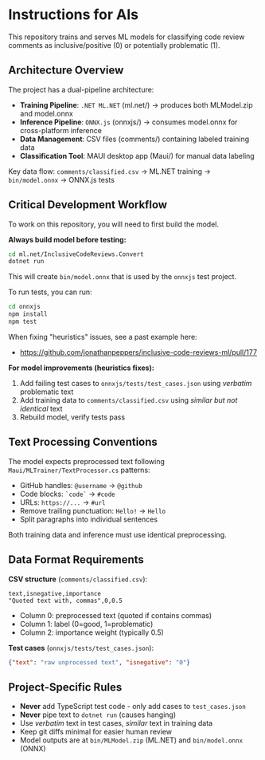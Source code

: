 # Instructions for AIs

This repository trains and serves ML models for classifying code review comments as inclusive/positive (0) or potentially problematic (1).

## Architecture Overview

The project has a dual-pipeline architecture:
- **Training Pipeline**: `.NET ML.NET` (ml.net/) → produces both MLModel.zip and model.onnx
- **Inference Pipeline**: `ONNX.js` (onnxjs/) → consumes model.onnx for cross-platform inference
- **Data Management**: CSV files (comments/) containing labeled training data
- **Classification Tool**: MAUI desktop app (Maui/) for manual data labeling

Key data flow: `comments/classified.csv` → ML.NET training → `bin/model.onnx` → ONNX.js tests

## Critical Development Workflow

To work on this repository, you will need to first build the model.

**Always build model before testing:**
```bash
cd ml.net/InclusiveCodeReviews.Convert
dotnet run
```

This will create `bin/model.onnx` that is used by the `onnxjs` test project.

To run tests, you can run:

```bash
cd onnxjs
npm install
npm test
```

When fixing "heuristics" issues, see a past example here:

* https://github.com/jonathanpeppers/inclusive-code-reviews-ml/pull/177

**For model improvements (heuristics fixes):**
1. Add failing test cases to `onnxjs/tests/test_cases.json` using *verbatim* problematic text
2. Add training data to `comments/classified.csv` using *similar but not identical* text 
3. Rebuild model, verify tests pass

## Text Processing Conventions

The model expects preprocessed text following `Maui/MLTrainer/TextProcessor.cs` patterns:
- GitHub handles: `@username` → `@github`
- Code blocks: `` `code` `` → `#code`
- URLs: `https://...` → `#url`
- Remove trailing punctuation: `Hello!` → `Hello`
- Split paragraphs into individual sentences

Both training data and inference must use identical preprocessing.

## Data Format Requirements

**CSV structure** (`comments/classified.csv`):
```csv
text,isnegative,importance
"Quoted text with, commas",0,0.5
```
- Column 0: preprocessed text (quoted if contains commas)
- Column 1: label (0=good, 1=problematic) 
- Column 2: importance weight (typically 0.5)

**Test cases** (`onnxjs/tests/test_cases.json`):
```json
{"text": "raw unprocessed text", "isnegative": "0"}
```

## Project-Specific Rules

- **Never** add TypeScript test code - only add cases to `test_cases.json`
- **Never** pipe text to `dotnet run` (causes hanging)
- Use *verbatim* text in test cases, *similar* text in training data
- Keep git diffs minimal for easier human review
- Model outputs are at `bin/MLModel.zip` (ML.NET) and `bin/model.onnx` (ONNX)
